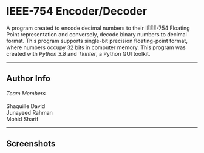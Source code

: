 # IEEE-754 Encoder/Decoder

A program created to encode decimal numbers to their IEEE-754 Floating Point representation and conversely, decode binary numbers to decimal format. This program supports single-bit precision floating-point format, where numbers occupy 32 bits in computer memory. This program was created with *Python 3.8* and *Tkinter*, a Python GUI toolkit.

---

Author Info
---
*Team Members*\
\
Shaquille David\
Junayeed Rahman\
Mohid Sharif

---
Screenshots
---
